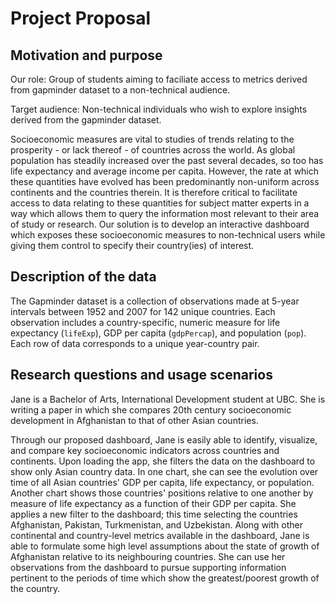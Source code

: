 # Project Proposal

## Motivation and purpose

Our role: Group of students aiming to faciliate access to metrics derived from gapminder dataset to a non-technical audience.

Target audience: Non-technical individuals who wish to explore insights derived from the gapminder dataset.

Socioeconomic measures are vital to studies of trends relating to the prosperity - or lack thereof - of countries across the world. As global population has steadily increased over the past several decades, so too has life expectancy and average income per capita. However, the rate at which these quantities have evolved has been predominantly non-uniform across continents and the countries therein. It is therefore critical to facilitate access to data relating to these quantities for subject matter experts in a way which allows them to query the information most relevant to their area of study or research. Our solution is to develop an interactive dashboard which exposes these socioeconomic measures to non-technical users while giving them control to specify their country(ies) of interest.

## Description of the data

The Gapminder dataset is a collection of observations made at 5-year intervals between 1952 and 2007 for 142 unique countries. Each observation includes a country-specific, numeric measure for life expectancy (`lifeExp`), GDP per capita (`gdpPercap`), and population (`pop`). Each row of data corresponds to a unique year-country pair.

## Research questions and usage scenarios

Jane is a Bachelor of Arts, International Development student at UBC. She is writing a paper in which she compares 20th century socioeconomic development in Afghanistan to that of other Asian countries.

Through our proposed dashboard, Jane is easily able to identify, visualize, and compare key socioeconomic indicators across countries and continents. Upon loading the app, she filters the data on the dashboard to show only Asian country data. In one chart, she can see the evolution over time of all Asian countries' GDP per capita, life expectancy, or population. Another chart shows those countries' positions relative to one another by measure of life expectancy as a function of their GDP per capita. She applies a new filter to the dashboard; this time selecting the countries Afghanistan, Pakistan, Turkmenistan, and Uzbekistan. Along with other continental and country-level metrics available in the dashboard, Jane is able to formulate some high level assumptions about the state of growth of Afghanistan relative to its neighbouring countries. She can use her observations from the dashboard to pursue supporting information pertinent to the periods of time which show the greatest/poorest growth of the country.
